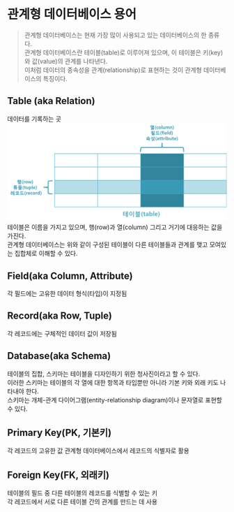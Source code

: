 # 관계형 데이터베이스 용어
> 관계형 데이터베이스는 현재 가장 많이 사용되고 있는 데이터베이스의 한 종류다.</br>
관계형 데이터베이스란 테이블(table)로 이루어져 있으며, 이 테이블은 키(key)와 값(value)의 관계를 나타낸다.</br>
이처럼 데이터의 종속성을 관계(relationship)로 표현하는 것이 관계형 데이터베이스의 특징이다.
## Table (aka Relation)​
데이터를 기록하는 곳
![테이블](Table.png)
테이블은 이름을 가지고 있으며, 행(row)과 열(column) 그리고 거기에 대응하는 값을 가진다.</br>
관계형 데이터베이스는 위와 같이 구성된 테이블이 다른 테이블들과 관계를 맺고 모여있는 집합체로 이해할 수 있다.
## ​Field(aka Column, Attribute)​
각 필드에는 고유한 데이터 형식(타입)이 지정됨
## Record(aka Row, Tuple)​
각 레코드에는 구체적인 데이터 값이 저장됨
## Database(aka Schema)
테이블의 집합, 스키마는 테이블을 디자인하기 위한 청사진이라고 할 수 있다.</br>
이러한 스키마는 테이블의 각 열에 대한 항목과 타입뿐만 아니라 기본 키와 외래 키도 나타내야 한다.</br>
스키마는 개체-관계 다이어그램(entity-relationship diagram)이나 문자열로 표현할 수 있다.
## Primary Key(PK, 기본키)
각 레코드의 고유한 값
관계형 데이터베이스에서 레코드의 식별자로 활용
## Foreign Key(FK, 외래키)
테이블의 필드 중 다른 테이블의 레코드를 식별할 수 있는 키</br>
각 레코드에서 서로 다른 테이블 간의 관계를 만드는 데 사용
